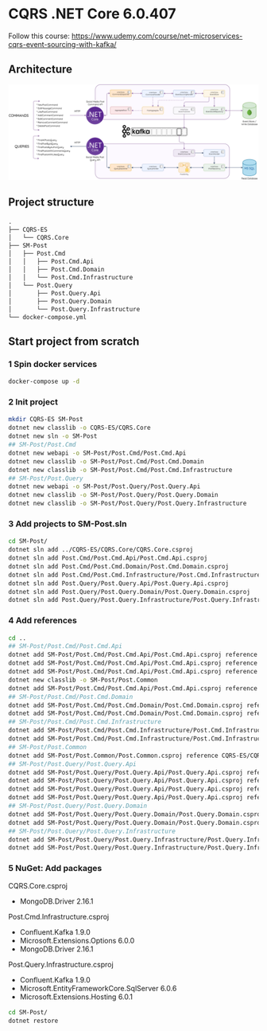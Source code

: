 # CQRS .NET Core 6.0.407
Follow this course: https://www.udemy.com/course/net-microservices-cqrs-event-sourcing-with-kafka/

## Architecture
![alt text](Architecture+Overview.png "Architecture")

## Project structure
```
.
├── CQRS-ES
│   └── CQRS.Core
├── SM-Post
│   ├── Post.Cmd
│   │   ├── Post.Cmd.Api
│   │   ├── Post.Cmd.Domain
│   │   └── Post.Cmd.Infrastructure
│   └── Post.Query
│       ├── Post.Query.Api
│       ├── Post.Query.Domain
│       └── Post.Query.Infrastructure
└── docker-compose.yml
```

## Start project from scratch
### 1 Spin docker services
```bash
docker-compose up -d
```

### 2 Init project
```bash
mkdir CQRS-ES SM-Post
dotnet new classlib -o CQRS-ES/CQRS.Core
dotnet new sln -o SM-Post
## SM-Post/Post.Cmd
dotnet new webapi -o SM-Post/Post.Cmd/Post.Cmd.Api
dotnet new classlib -o SM-Post/Post.Cmd/Post.Cmd.Domain
dotnet new classlib -o SM-Post/Post.Cmd/Post.Cmd.Infrastructure
## SM-Post/Post.Query
dotnet new webapi -o SM-Post/Post.Query/Post.Query.Api
dotnet new classlib -o SM-Post/Post.Query/Post.Query.Domain
dotnet new classlib -o SM-Post/Post.Query/Post.Query.Infrastructure
```

### 3 Add projects to SM-Post.sln
```bash
cd SM-Post/
dotnet sln add ../CQRS-ES/CQRS.Core/CQRS.Core.csproj
dotnet sln add Post.Cmd/Post.Cmd.Api/Post.Cmd.Api.csproj
dotnet sln add Post.Cmd/Post.Cmd.Domain/Post.Cmd.Domain.csproj
dotnet sln add Post.Cmd/Post.Cmd.Infrastructure/Post.Cmd.Infrastructure.csproj
dotnet sln add Post.Query/Post.Query.Api/Post.Query.Api.csproj
dotnet sln add Post.Query/Post.Query.Domain/Post.Query.Domain.csproj
dotnet sln add Post.Query/Post.Query.Infrastructure/Post.Query.Infrastructure.csproj
```

### 4 Add references
```bash
cd ..
## SM-Post/Post.Cmd/Post.Cmd.Api
dotnet add SM-Post/Post.Cmd/Post.Cmd.Api/Post.Cmd.Api.csproj reference CQRS-ES/CQRS.Core/CQRS.Core.csproj
dotnet add SM-Post/Post.Cmd/Post.Cmd.Api/Post.Cmd.Api.csproj reference SM-Post/Post.Cmd/Post.Cmd.Domain/Post.Cmd.Domain.csproj
dotnet add SM-Post/Post.Cmd/Post.Cmd.Api/Post.Cmd.Api.csproj reference SM-Post/Post.Cmd/Post.Cmd.Infrastructure/Post.Cmd.Infrastructure.csproj
dotnet new classlib -o SM-Post/Post.Common
dotnet add SM-Post/Post.Cmd/Post.Cmd.Api/Post.Cmd.Api.csproj reference SM-Post/Post.Common/Post.Common.csproj
## SM-Post/Post.Cmd/Post.Cmd.Domain
dotnet add SM-Post/Post.Cmd/Post.Cmd.Domain/Post.Cmd.Domain.csproj reference CQRS-ES/CQRS.Core/CQRS.Core.csproj
dotnet add SM-Post/Post.Cmd/Post.Cmd.Domain/Post.Cmd.Domain.csproj reference SM-Post/Post.Common/Post.Common.csproj
## SM-Post/Post.Cmd/Post.Cmd.Infrastructure
dotnet add SM-Post/Post.Cmd/Post.Cmd.Infrastructure/Post.Cmd.Infrastructure.csproj reference CQRS-ES/CQRS.Core/CQRS.Core.csproj
dotnet add SM-Post/Post.Cmd/Post.Cmd.Infrastructure/Post.Cmd.Infrastructure.csproj reference SM-Post/Post.Cmd/Post.Cmd.Domain/Post.Cmd.Domain.csproj
## SM-Post/Post.Common
dotnet add SM-Post/Post.Common/Post.Common.csproj reference CQRS-ES/CQRS.Core/CQRS.Core.csproj
## SM-Post/Post.Query/Post.Query.Api
dotnet add SM-Post/Post.Query/Post.Query.Api/Post.Query.Api.csproj reference CQRS-ES/CQRS.Core/CQRS.Core.csproj
dotnet add SM-Post/Post.Query/Post.Query.Api/Post.Query.Api.csproj reference SM-Post/Post.Query/Post.Query.Domain/Post.Query.Domain.csproj
dotnet add SM-Post/Post.Query/Post.Query.Api/Post.Query.Api.csproj reference SM-Post/Post.Query/Post.Query.Infrastructure/Post.Query.Infrastructure.csproj
dotnet add SM-Post/Post.Query/Post.Query.Api/Post.Query.Api.csproj reference SM-Post/Post.Common/Post.Common.csproj
## SM-Post/Post.Query/Post.Query.Domain
dotnet add SM-Post/Post.Query/Post.Query.Domain/Post.Query.Domain.csproj reference CQRS-ES/CQRS.Core/CQRS.Core.csproj
dotnet add SM-Post/Post.Query/Post.Query.Domain/Post.Query.Domain.csproj reference SM-Post/Post.Common/Post.Common.csproj
## SM-Post/Post.Query/Post.Query.Infrastructure
dotnet add SM-Post/Post.Query/Post.Query.Infrastructure/Post.Query.Infrastructure.csproj reference CQRS-ES/CQRS.Core/CQRS.Core.csproj
dotnet add SM-Post/Post.Query/Post.Query.Infrastructure/Post.Query.Infrastructure.csproj reference SM-Post/Post.Query/Post.Query.Domain/Post.Query.Domain.csproj
```

### 5 NuGet: Add packages
CQRS.Core.csproj
- MongoDB.Driver 2.16.1

Post.Cmd.Infrastructure.csproj
- Confluent.Kafka 1.9.0
- Microsoft.Extensions.Options 6.0.0
- MongoDB.Driver 2.16.1

Post.Query.Infrastructure.csproj
- Confluent.Kafka 1.9.0
- Microsoft.EntityFrameworkCore.SqlServer 6.0.6
- Microsoft.Extensions.Hosting 6.0.1
```bash
cd SM-Post/
dotnet restore
```
